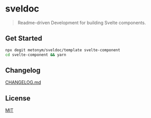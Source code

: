 # sveldoc

> Readme-driven Development for building Svelte components.

## Get Started

```bash
npx degit metonym/sveldoc/template svelte-component
cd svelte-component && yarn
```

## Changelog

[CHANGELOG.md](CHANGELOG.md)

## License

[MIT](LICENSE)
